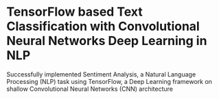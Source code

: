 # TensorFlow based Text Classification with Convolutional Neural Networks Deep Learning in NLP 
Successfully implemented Sentiment Analysis, a Natural Language Processing (NLP) task using TensorFlow, a Deep Learning framework on shallow Convolutional Neural Networks (CNN) architecture
